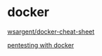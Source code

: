 # docker

[wsargent/docker-cheat-sheet](external_cheatsheets/docker-cheat-sheet/README.md)

[pentesting with docker](pentest.md#pentesting-with-docker)
